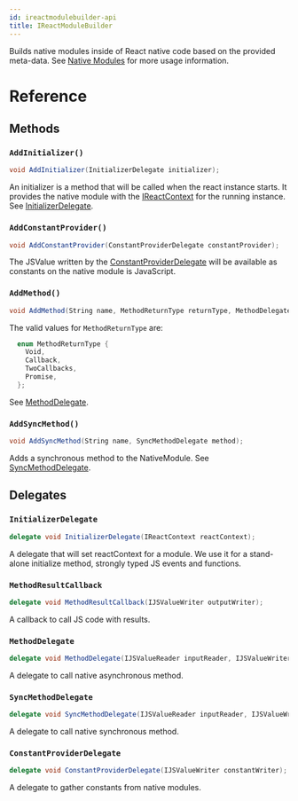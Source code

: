```yaml
---
id: ireactmodulebuilder-api
title: IReactModuleBuilder
---
```


Builds native modules inside of React native code based on the provided meta-data.  See [Native Modules](native-modules.md) for more usage information.

# Reference

## Methods

### `AddInitializer()`

```csharp
void AddInitializer(InitializerDelegate initializer);
```

An initializer is a method that will be called when the react instance starts.  It provides the native module with the [IReactContext](IReactContext-api-windows.md) for the running instance. See [InitializerDelegate](#initializerdelegate).

### `AddConstantProvider()`

```csharp
void AddConstantProvider(ConstantProviderDelegate constantProvider);
```

The JSValue written by the [ConstantProviderDelegate](#constantproviderdelegate) will be available as constants on the native module is JavaScript.

### `AddMethod()`

```csharp
void AddMethod(String name, MethodReturnType returnType, MethodDelegate method);
```

The valid values for `MethodReturnType` are:

```csharp
  enum MethodReturnType {
    Void,
    Callback,
    TwoCallbacks,
    Promise,
  };
```

See [MethodDelegate](#methoddelegate).

### `AddSyncMethod()`

```csharp
void AddSyncMethod(String name, SyncMethodDelegate method);
```

Adds a synchronous method to the NativeModule.  See [SyncMethodDelegate](#syncmethoddelegate).


## Delegates

### `InitializerDelegate`

```csharp
delegate void InitializerDelegate(IReactContext reactContext);
```

A delegate that will set reactContext for a module. We use it for a stand-alone initialize method, strongly typed JS events and functions.

### `MethodResultCallback`

```csharp
delegate void MethodResultCallback(IJSValueWriter outputWriter);
```

A callback to call JS code with results.

### `MethodDelegate`

```csharp
delegate void MethodDelegate(IJSValueReader inputReader, IJSValueWriter outputWriter, MethodResultCallback resolve, MethodResultCallback reject);
```

A delegate to call native asynchronous method.

### `SyncMethodDelegate`

```csharp
delegate void SyncMethodDelegate(IJSValueReader inputReader, IJSValueWriter outputWriter);
```

A delegate to call native synchronous method.

### `ConstantProviderDelegate`

```csharp
delegate void ConstantProviderDelegate(IJSValueWriter constantWriter);
```

A delegate to gather constants from native modules.



<!-- // Copyright (c) Microsoft Corporation.
// Licensed under the MIT License.

import "IJSValueReader.idl";
import "IJSValueWriter.idl";
import "IReactContext.idl";

namespace Microsoft.ReactNative {

  // A delegate that will set reactContext for a module.
  // We use it for a stand-alone initialize method, strongly typed JS events and functions.
  delegate void InitializerDelegate(IReactContext reactContext);

  // Native method return type.
  enum MethodReturnType {
    Void,
    Callback,
    TwoCallbacks,
    Promise,
  };

  // A callback to call JS code with results.
  delegate void MethodResultCallback(IJSValueWriter outputWriter);

  // A delegate to call native asynchronous method.
  delegate void MethodDelegate(
      IJSValueReader inputReader,
      IJSValueWriter outputWriter,
      MethodResultCallback resolve,
      MethodResultCallback reject);

  // A delegate to call native synchronous method.
  delegate void SyncMethodDelegate(IJSValueReader inputReader, IJSValueWriter outputWriter);

  // A delegate to gather constants from native modules.
  delegate void ConstantProviderDelegate(IJSValueWriter constantWriter);

  // Builds native modules inside of React native code based on the provided meta-data.
  [webhosthidden]
  interface IReactModuleBuilder {
    void AddInitializer(InitializerDelegate initializer);
    void AddConstantProvider(ConstantProviderDelegate constantProvider);
    void AddMethod(String name, MethodReturnType returnType, MethodDelegate method);
    void AddSyncMethod(String name, SyncMethodDelegate method);
  };
} // namespace Microsoft.ReactNative -->
